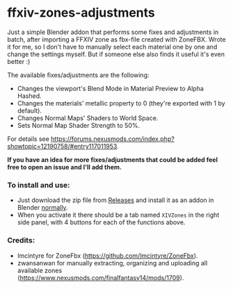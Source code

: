 # ffxiv-zones-adjustments
Just a simple Blender addon that performs some fixes and adjustments in batch, after importing a FFXIV zone as fbx-file created with ZoneFBX.
Wrote it for me, so I don't have to manually select each material one by one and change the settings myself. But if someone else also finds it useful it's even better :)

The available fixes/adjustments are the following:
- Changes the viewport's Blend Mode in Material Preview to Alpha Hashed.
- Changes the materials' metallic property to 0 (they're exported with 1 by default).
- Changes Normal Maps' Shaders to World Space.
- Sets Normal Map Shader Strength to 50%.

For details see https://forums.nexusmods.com/index.php?showtopic=12190758/#entry117011953.

**If you have an idea for more fixes/adjustments that could be added feel free to open an issue and I'll add them.**

### To install and use:
- Just download the zip file from [Releases](https://github.com/jtabox/ffxiv-zones-adjustments/releases/tag/v0.2.0) and install it as an addon in Blender [normally](https://docs.blender.org/manual/en/latest/editors/preferences/addons.html).
- When you activate it there should be a tab named `XIVZones` in the right side panel, with 4 buttons for each of the functions above.


### Credits:
- lmcintyre for ZoneFbx (https://github.com/lmcintyre/ZoneFbx).
- zwansanwan for manually extracting, organizing and uploading all available zones (https://www.nexusmods.com/finalfantasy14/mods/1709).
